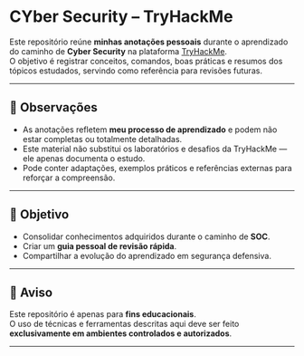 # CYber Security – TryHackMe

Este repositório reúne **minhas anotações pessoais** durante o aprendizado do caminho de **Cyber Security** na plataforma [TryHackMe](https://tryhackme.com/).  
O objetivo é registrar conceitos, comandos, boas práticas e resumos dos tópicos estudados, servindo como referência para revisões futuras.

---

## 📝 Observações

- As anotações refletem **meu processo de aprendizado** e podem não estar completas ou totalmente detalhadas.  
- Este material não substitui os laboratórios e desafios da TryHackMe — ele apenas documenta o estudo.  
- Pode conter adaptações, exemplos práticos e referências externas para reforçar a compreensão.

---

## 🚀 Objetivo

- Consolidar conhecimentos adquiridos durante o caminho de **SOC**.  
- Criar um **guia pessoal de revisão rápida**.  
- Compartilhar a evolução do aprendizado em segurança defensiva.  

---

## 📌 Aviso

Este repositório é apenas para **fins educacionais**.  
O uso de técnicas e ferramentas descritas aqui deve ser feito **exclusivamente em ambientes controlados e autorizados**.

---